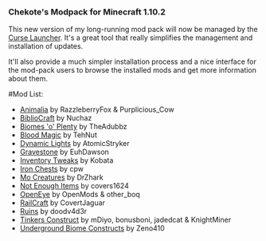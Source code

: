 ### Chekote's Modpack for Minecraft 1.10.2

This new version of my long-running mod pack will now be managed by the [Curse Launcher](https://mods.curse.com/client). It's a great tool that really simplifies the management and installation of updates.

It'll also provide a much simpler installation process and a nice interface for the mod-pack users to browse the installed mods and get more information about them.

#Mod List:

* [Animalia](https://mods.curse.com/mc-mods/minecraft/261199-animania) by RazzleberryFox & Purplicious_Cow
* [BiblioCraft](https://mods.curse.com/mc-mods/minecraft/228027-bibliocraft) by Nuchaz
* [Biomes 'o' Plenty](https://mods.curse.com/mc-mods/minecraft/220318-biomes-o-plenty) by TheAdubbz
* [Blood Magic](https://mods.curse.com/mc-mods/minecraft/224791-blood-magic) by TehNut
* [Dynamic Lights](https://mods.curse.com/mc-mods/minecraft/227874-dynamic-lights) by AtomicStryker
* [Gravestone](https://mods.curse.com/mc-mods/minecraft/238551-gravestone-mod) by EuhDawson
* [Inventory Tweaks](https://mods.curse.com/mc-mods/minecraft/223094-inventory-tweaks) by Kobata
* [Iron Chests](https://mods.curse.com/mc-mods/minecraft/228756-iron-chests) by cpw
* [Mo Creatures](https://mods.curse.com/mc-mods/minecraft/229260-mo-creatures) by DrZhark
* [Not Enough Items](https://mods.curse.com/mc-mods/minecraft/247694-not-enough-items-1-8) by covers1624
* [OpenEye](https://mods.curse.com/mc-mods/minecraft/251457-openeye) by OpenMods & other_boq
* [RailCraft](https://mods.curse.com/mc-mods/minecraft/railcraft) by CovertJaguar
* [Ruins](https://mods.curse.com/mc-mods/minecraft/227873-ruins-structure-spawning-system) by doodv4d3r
* [Tinkers Construct](https://mods.curse.com/mc-mods/minecraft/tinkers-construct) by mDiyo, bonusboni, jadedcat & KnightMiner
* [Underground Biome Constructs](https://mods.curse.com/mc-mods/minecraft/undergroundbiomesconstructs) by Zeno410
